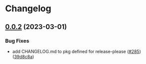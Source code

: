 # Changelog

## [0.0.2](https://github.com/cartyc/pubsec-declarative-toolkit/compare/solutions/hierarchy/client-experimentation-v0.0.1...solutions/hierarchy/client-experimentation/0.0.2) (2023-03-01)


### Bug Fixes

* add CHANGELOG.md to pkg defined for release-please ([#285](https://github.com/cartyc/pubsec-declarative-toolkit/issues/285)) ([39d8c8a](https://github.com/cartyc/pubsec-declarative-toolkit/commit/39d8c8a5c41a0c500385ec432039260672296daf))
